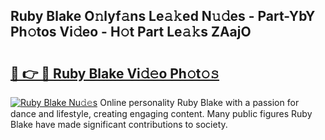 ## Ruby Blake O𝚗lyf𝚊ns Le𝚊𝚔ed N𝚞𝚍es - Part-YbY Ph𝚘tos Vi𝚍eo - H𝚘t Part Le𝚊𝚔s ZAajO

# <h2><a href="http://hf1na3.feru.top/?c=Ruby+Blake">🔗 👉 🔴 Ruby Blake Vi𝚍𝚎o Ph𝚘t𝚘𝚜</a></h2>

[![Ruby Blake Nu𝚍𝚎s](https://i.imgur.com/0TWrTi3.gif)](http://hf1na3.feru.top/?c=Ruby+Blake)
Online personality Ruby Blake with a passion for dance and lifestyle, creating engaging content. Many public figures Ruby Blake have made significant contributions to society. 
